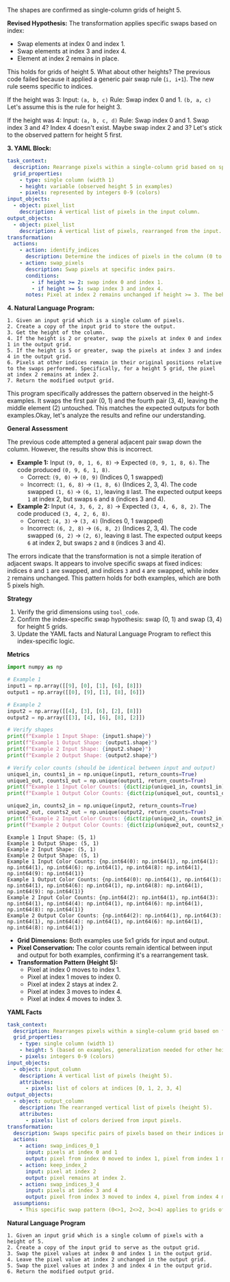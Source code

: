 The shapes are confirmed as single-column grids of height 5.

**Revised Hypothesis:**
The transformation applies specific swaps based on index:
- Swap elements at index 0 and index 1.
- Swap elements at index 3 and index 4.
- Element at index 2 remains in place.

This holds for grids of height 5. What about other heights? The previous code failed because it applied a generic pair swap rule (`i, i+1`). The new rule seems specific to indices.

If the height was 3:
Input: `(a, b, c)`
Rule: Swap index 0 and 1. `(b, a, c)`
Let's assume this is the rule for height 3.

If the height was 4:
Input: `(a, b, c, d)`
Rule: Swap index 0 and 1. Swap index 3 and 4? Index 4 doesn't exist. Maybe swap index 2 and 3?
Let's stick to the observed pattern for height 5 first.

**3. YAML Block:**

```yaml
task_context:
  description: Rearrange pixels within a single-column grid based on specific index swaps.
  grid_properties:
    - type: single column (width 1)
    - height: variable (observed height 5 in examples)
    - pixels: represented by integers 0-9 (colors)
input_objects:
  - object: pixel_list
    description: A vertical list of pixels in the input column.
output_objects:
  - object: pixel_list
    description: A vertical list of pixels, rearranged from the input.
transformation:
  actions:
    - action: identify_indices
      description: Determine the indices of pixels in the column (0 to height-1).
    - action: swap_pixels
      description: Swap pixels at specific index pairs.
      conditions:
        - if height >= 2: swap index 0 and index 1.
        - if height >= 5: swap index 3 and index 4.
      notes: Pixel at index 2 remains unchanged if height >= 3. The behavior for heights other than 5 needs further clarification if encountered.
```


**4. Natural Language Program:**

```
1. Given an input grid which is a single column of pixels.
2. Create a copy of the input grid to store the output.
3. Get the height of the column.
4. If the height is 2 or greater, swap the pixels at index 0 and index 1 in the output grid.
5. If the height is 5 or greater, swap the pixels at index 3 and index 4 in the output grid.
6. Pixels at other indices remain in their original positions relative to the swaps performed. Specifically, for a height 5 grid, the pixel at index 2 remains at index 2.
7. Return the modified output grid.
```


This program specifically addresses the pattern observed in the height-5 examples. It swaps the first pair (0, 1) and the fourth pair (3, 4), leaving the middle element (2) untouched. This matches the expected outputs for both examples.Okay, let's analyze the results and refine our understanding.

**General Assessment**

The previous code attempted a general adjacent pair swap down the column. However, the results show this is incorrect.

- **Example 1:** Input `(9, 0, 1, 6, 8)` -> Expected `(0, 9, 1, 8, 6)`. The code produced `(0, 9, 6, 1, 8)`.
  - Correct: `(9, 0)` -> `(0, 9)` (Indices 0, 1 swapped)
  - Incorrect: `(1, 6, 8)` -> `(1, 8, 6)` (Indices 2, 3, 4). The code swapped `(1, 6)` -> `(6, 1)`, leaving `8` last. The expected output keeps `1` at index 2, but swaps `6` and `8` (indices 3 and 4).
- **Example 2:** Input `(4, 3, 6, 2, 8)` -> Expected `(3, 4, 6, 8, 2)`. The code produced `(3, 4, 2, 6, 8)`.
  - Correct: `(4, 3)` -> `(3, 4)` (Indices 0, 1 swapped)
  - Incorrect: `(6, 2, 8)` -> `(6, 8, 2)` (Indices 2, 3, 4). The code swapped `(6, 2)` -> `(2, 6)`, leaving `8` last. The expected output keeps `6` at index 2, but swaps `2` and `8` (indices 3 and 4).

The errors indicate that the transformation is not a simple iteration of adjacent swaps. It appears to involve specific swaps at fixed indices: indices `0` and `1` are swapped, and indices `3` and `4` are swapped, while index `2` remains unchanged. This pattern holds for both examples, which are both 5 pixels high.

**Strategy**

1.  Verify the grid dimensions using `tool_code`.
2.  Confirm the index-specific swap hypothesis: swap (0, 1) and swap (3, 4) for height 5 grids.
3.  Update the YAML facts and Natural Language Program to reflect this index-specific logic.

**Metrics**

``` python
import numpy as np

# Example 1
input1 = np.array([[9], [0], [1], [6], [8]])
output1 = np.array([[0], [9], [1], [8], [6]])

# Example 2
input2 = np.array([[4], [3], [6], [2], [8]])
output2 = np.array([[3], [4], [6], [8], [2]])

# Verify shapes
print(f"Example 1 Input Shape: {input1.shape}")
print(f"Example 1 Output Shape: {output1.shape}")
print(f"Example 2 Input Shape: {input2.shape}")
print(f"Example 2 Output Shape: {output2.shape}")

# Verify color counts (should be identical between input and output)
unique1_in, counts1_in = np.unique(input1, return_counts=True)
unique1_out, counts1_out = np.unique(output1, return_counts=True)
print(f"Example 1 Input Color Counts: {dict(zip(unique1_in, counts1_in))}")
print(f"Example 1 Output Color Counts: {dict(zip(unique1_out, counts1_out))}")

unique2_in, counts2_in = np.unique(input2, return_counts=True)
unique2_out, counts2_out = np.unique(output2, return_counts=True)
print(f"Example 2 Input Color Counts: {dict(zip(unique2_in, counts2_in))}")
print(f"Example 2 Output Color Counts: {dict(zip(unique2_out, counts2_out))}")
```
```
Example 1 Input Shape: (5, 1)
Example 1 Output Shape: (5, 1)
Example 2 Input Shape: (5, 1)
Example 2 Output Shape: (5, 1)
Example 1 Input Color Counts: {np.int64(0): np.int64(1), np.int64(1): np.int64(1), np.int64(6): np.int64(1), np.int64(8): np.int64(1), np.int64(9): np.int64(1)}
Example 1 Output Color Counts: {np.int64(0): np.int64(1), np.int64(1): np.int64(1), np.int64(6): np.int64(1), np.int64(8): np.int64(1), np.int64(9): np.int64(1)}
Example 2 Input Color Counts: {np.int64(2): np.int64(1), np.int64(3): np.int64(1), np.int64(4): np.int64(1), np.int64(6): np.int64(1), np.int64(8): np.int64(1)}
Example 2 Output Color Counts: {np.int64(2): np.int64(1), np.int64(3): np.int64(1), np.int64(4): np.int64(1), np.int64(6): np.int64(1), np.int64(8): np.int64(1)}

```
- **Grid Dimensions:** Both examples use 5x1 grids for input and output.
- **Pixel Conservation:** The color counts remain identical between input and output for both examples, confirming it's a rearrangement task.
- **Transformation Pattern (Height 5):**
    - Pixel at index 0 moves to index 1.
    - Pixel at index 1 moves to index 0.
    - Pixel at index 2 stays at index 2.
    - Pixel at index 3 moves to index 4.
    - Pixel at index 4 moves to index 3.

**YAML Facts**


```yaml
task_context:
  description: Rearranges pixels within a single-column grid based on fixed index swaps.
  grid_properties:
    - type: single column (width 1)
    - height: 5 (based on examples, generalization needed for other heights)
    - pixels: integers 0-9 (colors)
input_objects:
  - object: input_column
    description: A vertical list of pixels (height 5).
    attributes:
      - pixels: list of colors at indices [0, 1, 2, 3, 4]
output_objects:
  - object: output_column
    description: The rearranged vertical list of pixels (height 5).
    attributes:
      - pixels: list of colors derived from input pixels.
transformation:
  description: Swaps specific pairs of pixels based on their indices in the column.
  actions:
    - action: swap_indices_0_1
      input: pixels at index 0 and 1
      output: pixel from index 0 moved to index 1, pixel from index 1 moved to index 0.
    - action: keep_index_2
      input: pixel at index 2
      output: pixel remains at index 2.
    - action: swap_indices_3_4
      input: pixels at index 3 and 4
      output: pixel from index 3 moved to index 4, pixel from index 4 moved to index 3.
  assumptions:
    - This specific swap pattern (0<>1, 2<>2, 3<>4) applies to grids of height 5. The behavior for other heights is currently undefined by the examples.
```


**Natural Language Program**


```
1. Given an input grid which is a single column of pixels with a height of 5.
2. Create a copy of the input grid to serve as the output grid.
3. Swap the pixel values at index 0 and index 1 in the output grid.
4. Leave the pixel value at index 2 unchanged in the output grid.
5. Swap the pixel values at index 3 and index 4 in the output grid.
6. Return the modified output grid.
```